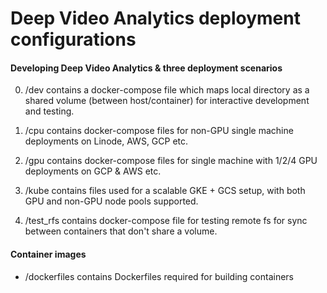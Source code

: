 # Deep Video Analytics deployment configurations

#### Developing Deep Video Analytics & three deployment scenarios

0. /dev contains a docker-compose file which maps local directory as a shared volume (between host/container) for
   interactive development and testing.

1. /cpu contains docker-compose files for non-GPU single machine deployments on Linode, AWS, GCP etc.

2. /gpu contains docker-compose files for single machine with 1/2/4 GPU deployments on GCP & AWS etc.

3. /kube contains files used for a scalable GKE + GCS setup, with both GPU and non-GPU node pools supported.

4. /test_rfs contains docker-compose file for testing remote fs for sync between containers that don't share a volume.

#### Container images

- /dockerfiles contains Dockerfiles required for building containers
